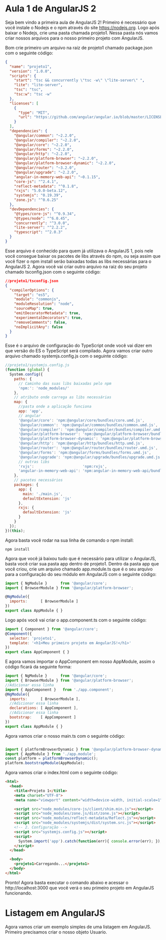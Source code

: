 # Aula 1 de AngularJS 2

Seja bem vindo a primeira aula de AngularJS 2!
Primeiro é necessário que você instale o Nodejs e o npm através do site https://nodejs.org.
Logo após baixar o Nodejs, crie uma pasta chamada projeto1.
Nessa pasta nós vamos criar nossos arquivos para o nosso primeiro projeto com AngularJS.

Bom crie primeiro um arquivo na raiz de projeto1 chamado
package.json com o seguinte código:

~~~json
{
  "name": "projeto1",
  "version": "1.0.0",
  "scripts": {
    "start": "tsc && concurrently \"tsc -w\" \"lite-server\" ",
    "lite": "lite-server",
    "tsc": "tsc",
    "tsc:w": "tsc -w"
  },
  "licenses": [
    {
      "type": "MIT",
      "url": "https://github.com/angular/angular.io/blob/master/LICENSE"
    }
  ],
  "dependencies": {
    "@angular/common": "~2.2.0",
    "@angular/compiler": "~2.2.0",
    "@angular/core": "~2.2.0",
    "@angular/forms": "~2.2.0",
    "@angular/http": "~2.2.0",
    "@angular/platform-browser": "~2.2.0",
    "@angular/platform-browser-dynamic": "~2.2.0",
    "@angular/router": "~3.2.0",
    "@angular/upgrade": "~2.2.0",
    "angular-in-memory-web-api": "~0.1.15",
    "core-js": "^2.4.1",
    "reflect-metadata": "^0.1.8",
    "rxjs": "5.0.0-beta.12",
    "systemjs": "0.19.39",
    "zone.js": "^0.6.25"
  },
  "devDependencies": {
    "@types/core-js": "^0.9.34",
    "@types/node": "^6.0.45",
    "concurrently": "^3.0.0",
    "lite-server": "^2.2.2",
    "typescript": "^2.0.3"
  }
}

~~~

Esse arquivo é conhecido para quem já utilizava o AngularJS 1, pois nele você consegue baixar os pacotes de libs através do npm, ou seja assim que você fizer o npm install serão baixadas todas as libs necessárias para o AngularJS 2.
Agora você vai criar outro arquivo na raiz do seu projeto chamado tsconfig.json com o seguinte código:

~~~json
//projeto1/tsconfig.json
{
  "compilerOptions": {
    "target": "es5",
    "module": "commonjs",
    "moduleResolution": "node",
    "sourceMap": true,
    "emitDecoratorMetadata": true,
    "experimentalDecorators": true,
    "removeComments": false,
    "noImplicitAny": false
  }
}

~~~

Esse é o arquivo de configuração do TypeScript onde você vai dizer em que versão do ES o TypeScript será compilado.
Agora vamos criar outro arquivo chamado systemjs.config.js com o seguinte código:

~~~javascript
//projeto1/systemjs.config.js
(function (global) {
  System.config({
    paths: {
      // Caminho das suas libs baixadas pelo npm
      'npm:': 'node_modules/'
    },
    // atributo onde carrega as libs necessárias
    map: {
      //pasta onde a aplicação funciona
      app: 'app',
      // angular
      '@angular/core': 'npm:@angular/core/bundles/core.umd.js',
      '@angular/common': 'npm:@angular/common/bundles/common.umd.js',
      '@angular/compiler': 'npm:@angular/compiler/bundles/compiler.umd.js',
      '@angular/platform-browser': 'npm:@angular/platform-browser/bundles/platform-browser.umd.js',
      '@angular/platform-browser-dynamic': 'npm:@angular/platform-browser-dynamic/bundles/platform-browser-dynamic.umd.js',
      '@angular/http': 'npm:@angular/http/bundles/http.umd.js',
      '@angular/router': 'npm:@angular/router/bundles/router.umd.js',
      '@angular/forms': 'npm:@angular/forms/bundles/forms.umd.js',
      '@angular/upgrade': 'npm:@angular/upgrade/bundles/upgrade.umd.js',
      // outras libs
      'rxjs':                      'npm:rxjs',
      'angular-in-memory-web-api': 'npm:angular-in-memory-web-api/bundles/in-memory-web-api.umd.js'
    },
    // pacotes necessários
    packages: {
      app: {
        main: './main.js',
        defaultExtension: 'js'
      },
      rxjs: {
        defaultExtension: 'js'
      }
    }
  });
})(this);

~~~

Agora basta você rodar na sua linha de comando o npm install:

~~~shell
npm install
~~~

Agora que você já baixou tudo que é necessário para utilizar o AngularJS, basta você criar sua pasta app dentro de projeto1.
Dentro da pasta app que você criou, crie um arquivo chamado app.module.ts que é o seu arquivo para a configuração do seu módulo em AngularJS com o seguinte código:

~~~javascript
import { NgModule }      from '@angular/core';
import { BrowserModule } from '@angular/platform-browser';

@NgModule({
  imports:      [ BrowserModule ]
})
export class AppModule { }

~~~

Logo após você vai criar o app.component.ts com o seguinte código:

~~~javascript
import { Component } from '@angular/core';
@Component({
  selector: 'projeto1',
  template: '<h1>Meu primeiro projeto em AngularJS!</h1>'
})
export class AppComponent { }

~~~

E agora vamos importar o AppComponent em nosso AppModule, assim o código ficará da seguinte forma:

~~~javascript
import { NgModule }      from '@angular/core';
import { BrowserModule } from '@angular/platform-browser';
//Adicionar essa linha
import { AppComponent }   from './app.component';
@NgModule({
  imports:      [ BrowserModule ],
  //Adicionar essa linha
  declarations: [ AppComponent ],
  //Adicionar essa linha
  bootstrap:    [ AppComponent ]
})
export class AppModule { }

~~~

Agora vamos criar o nosso main.ts com o seguinte código:

~~~javascript

import { platformBrowserDynamic } from '@angular/platform-browser-dynamic';
import { AppModule } from './app.module';
const platform = platformBrowserDynamic();
platform.bootstrapModule(AppModule);

~~~

Agora vamos criar o index.html com o seguinte código:


~~~html
<html>
  <head>
    <title>Projeto 1</title>
    <meta charset="UTF-8">
    <meta name="viewport" content="width=device-width, initial-scale=1">

    <script src="node_modules/core-js/client/shim.min.js"></script>
    <script src="node_modules/zone.js/dist/zone.js"></script>
    <script src="node_modules/reflect-metadata/Reflect.js"></script>
    <script src="node_modules/systemjs/dist/system.src.js"></script>
    <!-- 2. Configuração -->
    <script src="systemjs.config.js"></script>
    <script>
      System.import('app').catch(function(err){ console.error(err); });
    </script>
  </head>

  <body>
    <projeto1>Carregando...</projeto1>
  </body>
</html>

~~~

Pronto! Agora basta executar o comando abaixo e acessar o http://localhost:3000 que você verá o seu primeiro projeto em AngularJS funcionando.

Listagem em AngularJS
===
Agora vamos criar um exemplo simples de uma listagem em AngularJS.
Primeiro precisamos criar o nosso objeto Usuario.
